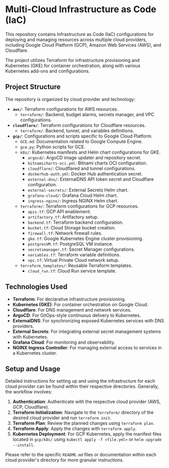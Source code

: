 # Multi-Cloud Infrastructure as Code (IaC)

This repository contains Infrastructure as Code (IaC) configurations for deploying and managing resources across multiple cloud providers, including Google Cloud Platform (GCP), Amazon Web Services (AWS), and Cloudflare.

The project utilizes Terraform for infrastructure provisioning and Kubernetes (GKE) for container orchestration, along with various Kubernetes add-ons and configurations.

## Project Structure

The repository is organized by cloud provider and technology:

-   **`aws/`**: Terraform configurations for AWS resources.
    -   `terraform/`: Backend, budget alarms, secrets manager, and VPC configurations.
-   **`cloudflare/`**: Terraform configurations for Cloudflare resources.
    -   `terraform/`: Backend, tunnel, and variables definitions.
-   **`gcp/`**: Configurations and scripts specific to Google Cloud Platform.
    -   `GCE.md`: Documentation related to Google Compute Engine.
    -   `gce.py`: Python scripts for GCE.
    -   `k8s/`: Kubernetes manifests and Helm chart configurations for GKE.
        -   `argocd/`: ArgoCD image updater and repository secret.
        -   `bitnamicharts-oci.yml`: Bitnami charts OCI configuration.
        -   `cloudflare/`: Cloudflared and tunnel configurations.
        -   `dockerhub-auth.yml`: Docker Hub authentication secret.
        -   `external-dns/`: ExternalDNS API token secret and Cloudflare configuration.
        -   `external-secrets/`: External Secrets Helm chart.
        -   `grafana-cloud/`: Grafana Cloud Helm chart.
        -   `ingress-nginx/`: Ingress NGINX Helm chart.
    -   `terraform/`: Terraform configurations for GCP resources.
        -   `apis.tf`: GCP API enablement.
        -   `artifactory.tf`: Artifactory setup.
        -   `backend.tf`: Terraform backend configuration.
        -   `bucket.tf`: Cloud Storage bucket creation.
        -   `firewall.tf`: Network firewall rules.
        -   `gke.tf`: Google Kubernetes Engine cluster provisioning.
        -   `postgresVM.tf`: PostgreSQL VM instance.
        -   `secretsmanager.tf`: Secret Manager configurations.
        -   `variables.tf`: Terraform variable definitions.
        -   `vpc.tf`: Virtual Private Cloud network setup.
    -   `terraform_templates/`: Reusable Terraform templates.
        -   `cloud_run.tf`: Cloud Run service template.

## Technologies Used

-   **Terraform**: For declarative infrastructure provisioning.
-   **Kubernetes (GKE)**: For container orchestration on Google Cloud.
-   **Cloudflare**: For DNS management and network services.
-   **ArgoCD**: For GitOps-style continuous delivery to Kubernetes.
-   **ExternalDNS**: For synchronizing exposed Kubernetes services with DNS providers.
-   **External Secrets**: For integrating external secret management systems with Kubernetes.
-   **Grafana Cloud**: For monitoring and observability.
-   **NGINX Ingress Controller**: For managing external access to services in a Kubernetes cluster.

## Setup and Usage

Detailed instructions for setting up and using the infrastructure for each cloud provider can be found within their respective directories. Generally, the workflow involves:

1.  **Authentication**: Authenticate with the respective cloud provider (AWS, GCP, Cloudflare).
2.  **Terraform Initialization**: Navigate to the `terraform/` directory of the desired cloud provider and run `terraform init`.
3.  **Terraform Plan**: Review the planned changes using `terraform plan`.
4.  **Terraform Apply**: Apply the changes with `terraform apply`.
5.  **Kubernetes Deployment**: For GCP Kubernetes, apply the manifest files located in `gcp/k8s/` using `kubectl apply -f <file.yml>` or `helm upgrade --install`.

Please refer to the specific `README.md` files or documentation within each cloud provider's directory for more granular instructions.